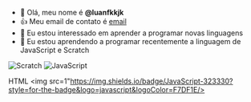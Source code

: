 - 👋 Olá, meu nome é **@luanfkkjk**
- 👍 Meu email de contato é [email](luanf4849@gmail.com)
- 👀 Eu estou interessado em aprender a programar novas linguagens
- 🌱 Eu estou aprendendo a programar recentemente a linguagem de JavaScript e Scratch

![Scratch](https://img.shields.io//badge/Scratch-4D97FF?style=for-the-badge&logo=Scratch&logoColor=white)
![JavaScript](https://img.shields.io/badge/JavaScript-323330?style=for-the-badge&logo=javascript&logoColor=F7DF1E)


HTML <img src=1"https://img.shields.io/badge/JavaScript-323330?style=for-the-badge&logo=javascript&logoColor=F7DF1E/>
